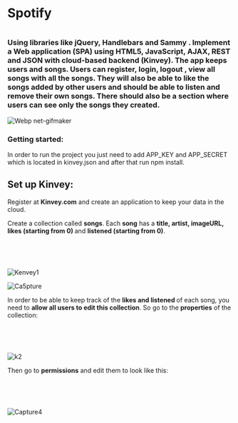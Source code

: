 <h1>Spotify<h1/>

<h3>Using libraries like <strong>jQuery</strong>, <strong>Handlebars</strong> and <strong>Sammy</strong> . Implement a <strong>Web application</strong> (SPA) using HTML5, JavaScript, AJAX, REST and JSON with cloud-based backend (Kinvey). The app keeps <strong>users</strong> and <strong>songs</strong>. Users can <strong>register</strong>, <strong>login</strong>, <strong>logout</strong> , view all songs with all the <strong>songs</strong>. They will also be able to <strong>like</strong> the songs added <strong>by other users</strong> and should be able to <strong>listen and remove their own songs</strong>. There should also be a <strong>section </strong>where users can <strong>see only the songs they created</strong>.</h3>

![Webp net-gifmaker](https://user-images.githubusercontent.com/28908397/55901737-9dc98400-5bd2-11e9-95c2-1587ba00efbb.gif)


<h3>Getting started:</h3>
<p>In order to run the project you just need to add APP_KEY and APP_SECRET which is located in kinvey.json and after that run npm install.</p>

<h2>Set up Kinvey:</h2>
<p>Register at <strong>Kinvey.com</strong> and create an application to keep your data in the cloud.</p>
<p>Create a collection called <strong>songs</strong>. Each <strong>song</strong> has a <strong>title, artist, imageURL, likes (starting from 0) </strong>and <strong>listened (starting from 0)</strong>.</p>
<p>&nbsp;</p>
<p>&nbsp;</p>

![Kenvey1](https://user-images.githubusercontent.com/28908397/55902270-d158de00-5bd3-11e9-8607-26488582a385.JPG)

![Ca5pture](https://user-images.githubusercontent.com/28908397/55902490-44625480-5bd4-11e9-89fc-dcc456a61941.JPG)



<p>In order to be able to keep track of the <strong>likes and listened </strong>of each song, you need to <strong>allow all users to edit this collection</strong>. So go to the <strong>properties</strong> of the collection:</p>
<p>&nbsp;</p>
<p>&nbsp;</p>


![k2](https://user-images.githubusercontent.com/28908397/55902359-fe0cf580-5bd3-11e9-984e-8931635014e5.JPG)

<p>Then go to <strong>permissions</strong> and edit them to look like this:</p>
<p>&nbsp;</p>
<p>&nbsp;</p>


![Capture4](https://user-images.githubusercontent.com/28908397/55902429-1e3cb480-5bd4-11e9-98f8-ab1ae4a73bb4.JPG)
